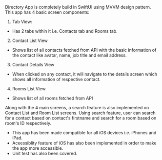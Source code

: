 Directory App is completely build in SwiftUI using MVVM design pattern. This app has 4 basic screen components:

  1. Tab View: 
  - Has 2 tabs within it i.e. Contacts tab and Rooms tab.

  2. Contact List View
  - Shows list of all contacts fetched from API with the basic information of the contact like avatar, name, job title and email address.

  3. Contact Details View
  - When clicked on any contact, it will navigate to the details screen which shows all information of respective contact.

  4. Rooms List View
  - Shows list of all rooms fetched from API

Along with the 4 main screens, a search feature is also implemented on Contact List and Room List screens. Using search feature, user can search for a contact based on contact's firstname and search for a room based on room's ID respectively.

- This app has been made compatible for all iOS devices i.e. iPhones and iPad.
- Aceessiblity feature of iOS has also been implemented in order to make the app more accessible.
- Unit test has also been covered.
